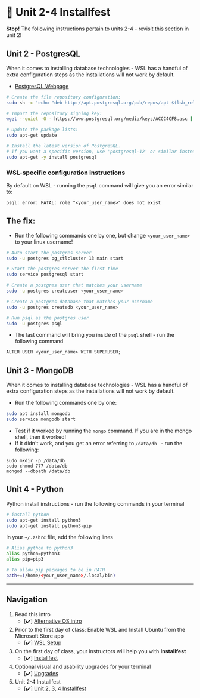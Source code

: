 # 🛑 Unit 2-4 Installfest

**Stop!** The following instructions pertain to units 2-4 - revisit this section in unit 2!

## Unit 2 - PostgresQL

When it comes to installing database technologies - WSL has a handful of extra configuration steps as the installations will not work by default.

*  [PostgresQL Webpage](https://www.postgresql.org/download/linux/ubuntu/)

```bash
# Create the file repository configuration:
sudo sh -c 'echo "deb http://apt.postgresql.org/pub/repos/apt $(lsb_release -cs)-pgdg main" > /etc/apt/sources.list.d/pgdg.list'

# Import the repository signing key:
wget --quiet -O - https://www.postgresql.org/media/keys/ACCC4CF8.asc | sudo apt-key add -

# Update the package lists:
sudo apt-get update

# Install the latest version of PostgreSQL.
# If you want a specific version, use 'postgresql-12' or similar instead of 'postgresql':
sudo apt-get -y install postgresql
```

### WSL-specific configuration instructions

By default on WSL - running the `psql` command will give you an error similar to:

`psql: error: FATAL: role "<your_user_name>" does not exist`

## The fix:

* Run the following commands one by one, but change `<your_user_name>` to your linux username!

```bash
# Auto start the postgres server
sudo -u postgres pg_ctlcluster 13 main start

# Start the postgres server the first time
sudo service postgresql start

# Create a postgres user that matches your username
sudo -u postgres createuser <your_user_name>

# Create a postgres database that matches your username
sudo -u postgres createdb <your_user_name>

# Run psql as the postgres user
sudo -u postgres psql
```

* The last command will bring you inside of the `psql` shell - run the following command

```
ALTER USER <your_user_name> WITH SUPERUSER;
```


## Unit 3 - MongoDB

When it comes to installing database technologies - WSL has a handful of extra configuration steps as the installations will not work by default.

* Run the following commands one by one:

```bash
sudo apt install mongodb
sudo service mongodb start
```

* Test if it worked by running the `mongo` command. If you are in the mongo shell, then it worked!
* If it didn't work, and you get an error referring to `/data/db ` - run the following:

```
sudo mkdir -p /data/db
sudo chmod 777 /data/db
mongod --dbpath /data/db
```

## Unit 4 - Python

Python install instructions - run the following commands in your terminal

```bash
# install python
sudo apt-get install python3
sudo apt-get install python3-pip
```

In your `~/.zshrc` file, add the following lines

```bash
# Alias python to python3
alias python=python3
alias pip=pip3

# To allow pip packages to be in PATH
path+=(/home/<your_user_name>/.local/bin)
```

<hr />

## Navigation

1. Read this intro
    * [✔️] [Alternative OS intro](./README.md)  
2. Prior to the first day of class: Enable WSL and Install Ubuntu from the Microsoft Store app
    * [✔️] [WSL Setup](./wsl-setup.md)
3. On the first day of class, your instructors will help you with **Installfest**
    * [✔️] [Installfest](./wsl-installfest.md)
4. Optional visual and usability upgrades for your terminal
    * [✔️] [Upgrades](./upgrades.md)
5. Unit 2-4 Installfest
    * [✔️] [Unit 2, 3, 4 Installfest](./wsl-unit234.md)